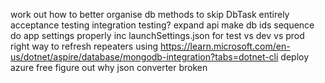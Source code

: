 work out how to better organise db methods to skip DbTask entirely
acceptance testing
integration testing?
expand api
make db ids sequence
do app settings properly inc launchSettings.json for test vs dev vs prod
right way to refresh repeaters using https://learn.microsoft.com/en-us/dotnet/aspire/database/mongodb-integration?tabs=dotnet-cli
deploy azure free
figure out why json converter broken
